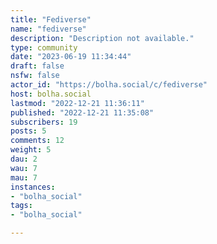 ```yaml
---
title: "Fediverse" 
name: "fediverse"
description: "Description not available."
type: community
date: "2023-06-19 11:34:44"
draft: false
nsfw: false
actor_id: "https://bolha.social/c/fediverse"
host: bolha.social
lastmod: "2022-12-21 11:36:11"
published: "2022-12-21 11:35:08"
subscribers: 19
posts: 5
comments: 12
weight: 5
dau: 2
wau: 7
mau: 7
instances:
- "bolha_social"
tags: 
- "bolha_social"

---
```

